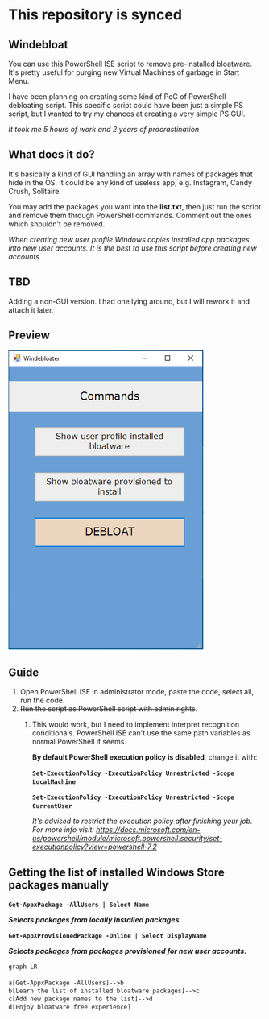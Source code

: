 # This repository is synced

## Windebloat

You can use this PowerShell ISE script to remove pre-installed bloatware.
It's pretty useful for purging new Virtual Machines of garbage in Start Menu.

I have been planning on creating some kind of PoC of PowerShell debloating script.
This specific script could have been just a simple PS script, but I wanted to try my chances at creating a very simple PS GUI.

*It took me 5 hours of work and 2 years of procrastination*

## What does it do?
It's basically a kind of GUI handling an array with names of packages that hide in the OS. It could be any kind of useless app, e.g. Instagram, Candy Crush, Solitaire.

You may add the packages you want into the **list.txt**, then just run the script and remove them through PowerShell commands. Comment out the ones which shouldn't be removed.

_When creating new user profile Windows copies installed app packages into new user accounts. It is the best to use this script before creating new accounts_

## TBD
Adding a non-GUI version. I had one lying around, but I will rework it and attach it later.

## Preview
![](./07.02.2023.png)

## Guide

1. Open PowerShell ISE in administrator mode, paste the code, select all, run the code.
2. ~~Run the script as PowerShell script with admin rights~~.
   1. This would work, but I need to implement interpret recognition conditionals. PowerShell ISE can't use the same path variables as normal PowerShell it seems.

        **By default PowerShell execution policy is disabled**, change it with:
        
        **`Set-ExecutionPolicy -ExecutionPolicy Unrestricted -Scope LocalMachine`**

        **`Set-ExecutionPolicy -ExecutionPolicy Unrestricted -Scope CurrentUser`**

        _It's advised to restrict the execution policy after finishing your job._
        _For more info visit: https://docs.microsoft.com/en-us/powershell/module/microsoft.powershell.security/set-executionpolicy?view=powershell-7.2_


## Getting the list of installed Windows Store packages manually

**`Get-AppxPackage -AllUsers | Select Name`**

**_Selects packages <by name> from locally <user account> installed packages_**

**`Get-AppXProvisionedPackage -Online | Select DisplayName`**

**_Selects packages <by name> from packages provisioned for new user accounts._**

<the OS>

```mermaid
graph LR

a[Get-AppxPackage -AllUsers]-->b
b[Learn the list of installed bloatware packages]-->c
c[Add new package names to the list]-->d
d[Enjoy bloatware free experience]
```